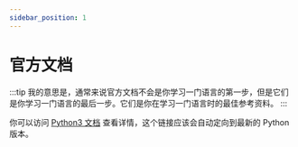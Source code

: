 ```yaml
---
sidebar_position: 1
---
```


# 官方文档

:::tip
我的意思是，通常来说官方文档不会是你学习一门语言的第一步，但是它们是你学习一门语言的最后一步。它们是你在学习一门语言时的最佳参考资料。
:::

你可以访问 [Python3 文档](https://docs.python.org/3/) 查看详情，这个链接应该会自动定向到最新的 Python 版本。
